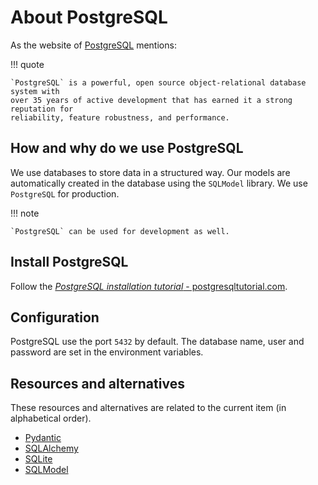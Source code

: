 # About PostgreSQL

As the website of [PostgreSQL](https://flake8.pycqa.org/en/latest/index.html)
mentions:

!!! quote

    `PostgreSQL` is a powerful, open source object-relational database system with
    over 35 years of active development that has earned it a strong reputation for
    reliability, feature robustness, and performance.

## How and why do we use PostgreSQL

We use databases to store data in a structured way. Our models are automatically
created in the database using the `SQLModel` library. We use `PostgreSQL` for
production.

!!! note

    `PostgreSQL` can be used for development as well.

## Install PostgreSQL

Follow the
[_PostgreSQL installation tutorial_ - postgresqltutorial.com](https://www.postgresqltutorial.com/install-postgresql/).

## Configuration

PostgreSQL use the port `5432` by default. The database name, user and password
are set in the environment variables.

## Resources and alternatives

These resources and alternatives are related to the current item (in
alphabetical order).

- [Pydantic](./about-pydantic.md)
- [SQLAlchemy](./about-sqlalchemy.md)
- [SQLite](./about-sqlite.md)
- [SQLModel](./about-sqlmodel.md)
